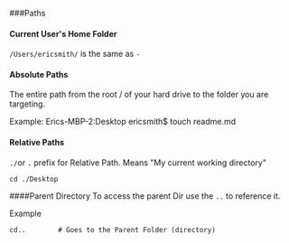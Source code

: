 ###Paths

#### Current User's Home Folder
```/Users/ericsmith/``` is the same as ```-```

#### Absolute Paths
The entire path from the root / of your hard drive to the folder you are targeting.

Example: Erics-MBP-2:Desktop ericsmith$ touch readme.md


#### Relative Paths
```./```or ```.``` prefix for Relative Path. Means "My current working directory"

```shell
cd ./Desktop
```

####Parent Directory
To access the parent Dir use the ```..``` to reference it.

Example
```shell
cd..		# Goes to the Parent Folder (directory)
```

